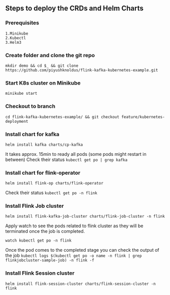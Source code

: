 ## Steps to deploy the CRDs and Helm Charts

### Prerequisites
	1.Minikube
	2.Kubectl
	3.Helm3

### Create folder and clone the git repo
`mkdir demo && cd $_ && git clone https://github.com/piyushknoldus/flink-kafka-kubernetes-example.git`

### Start K8s cluster on Minikube
`minikube start`

### Checkout to branch
`cd flink-kafka-kubernetes-example/ && git checkout feature/kubernetes-deployment `

### Install chart for kafka
`helm install kafka charts/cp-kafka`

It takes approx. 15min to ready all pods (some pods might restart in between)
Check their status 
`kubectl get po | grep kafka`

### Install chart for flink-operator
`helm install flink-op charts/flink-operator`

Check their status 
`kubectl get po -n flink`


### Install Flink Job cluster
`helm install flink-kafka-job-cluster charts/flink-job-cluster -n flink`

Apply watch to see the pods related to flink cluster as they will be terminated once the job is completed. 

`watch kubectl get po -n flink`

Once the pod comes to the completed stage you can check the output of the job 
`kubectl logs $(kubectl get po -o name -n flink | grep flinkjobcluster-sample-job) -n flink -f`

### Install Flink Session cluster
`helm install flink-session-cluster charts/flink-session-cluster -n flink`
